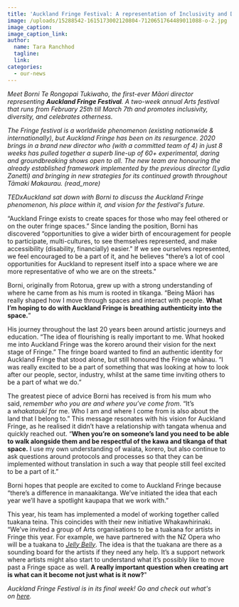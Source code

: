 ```yaml
---
title: 'Auckland Fringe Festival: A representation of Inclusivity and Diversity'
image: /uploads/15288542-1615173002120804-7120651764489011088-o-2.jpg
image_caption:
image_caption_link:
author:
  name: Tara Ranchhod
  tagline:
  link:
categories:
  - our-news
---
```


*Meet Borni Te Rongopai Tukiwaho, the first-ever Māori director representing&nbsp;**Auckland Fringe Festival**. A two-week annual Arts festival that runs from February 25th till March 7th and promotes inclusivity, diversity, and celebrates otherness.&nbsp;*

*The Fringe festival is a worldwide phenomenon (existing nationwide & internationally), but Auckland Fringe has been on its resurgence. 2020 brings in a brand new director who (with a committed team of 4) in just 8 weeks has pulled together a superb line-up of 60+ experimental, daring and groundbreaking shows open to all. The new team are honouring the already established framework implemented by the previous director (Lydia Zanetti) and bringing in new strategies for its continued growth throughout Tāmaki Makaurau. (read\_more)*

*TEDxAuckland sat down with Borni to discuss the Auckland Fringe phenomenon, his place within it, and vision for the festival's future.&nbsp;*

“Auckland Fringe exists to create spaces for those who may feel othered or on the outer fringe spaces.” Since landing the position, Borni has discovered “opportunities to give a wider birth of encouragement for people to participate, multi-cultures, to see themselves represented, and make accessibility (disability, financially) easier." If we see ourselves represented, we feel encouraged to be a part of it, and he believes "there’s a lot of cool opportunities for Auckland to represent itself into a space where we are more representative of who we are on the streets."&nbsp;

Borni, originally from Rotorua, grew up with a strong understanding of where he came from as his mum is rooted in tikanga. “Being Māori has really shaped how I move through spaces and interact with people. **What I’m hoping to do with Auckland Fringe is breathing authenticity into the space.**”

His journey throughout the last 20 years been around artistic journeys and education. “The idea of flourishing is really important to me. What hooked me into Auckland Fringe was the korero around their vision for the next stage of Fringe.” The fringe board wanted to find an authentic identity for Auckland Fringe that stood alone, but still honoured the Fringe whānau. “I was really excited to be a part of something that was looking at how to look after our people, sector, industry, whilst at the same time inviting others to be a part of what we do.”

The greatest piece of advice Borni has received is from his mum who said,&nbsp;*remember who you are and where you’ve come from*. “It’s a&nbsp;*whakataukī f*or me. Who I am and where I come from is also about the land that I belong to.” This message resonates with his vision for Auckland Fringe, as he realised it didn’t have a relationship with tangata whenua and quickly reached out. “**When you’re on someone’s land you need to be able to walk alongside them and be respectful of the kawa and tikanga of that space.** I use my own understanding of waiata, korero, but also continue to ask questions around protocols and processes so that they can be implemented without translation in such a way that people still feel excited to be a part of it.”

Borni hopes that people are excited to come to Auckland Fringe because “there’s a difference in manaakitanga. We’ve initiated the idea that each year we’ll have a spotlight kaupapa that we work with.”

This year, his team has implemented a model of working together called tuakana teina. This coincides with their new initiative Whakawhirinaki. “We’ve invited a group of Arts organisations to be a tuakana for artists in Fringe this year. For example, we have partnered with the NZ Opera who will be a tuakana to&nbsp;[*Jelly Belly*](https://www.aucklandfringe.co.nz/programme-2020/jelly-baby). The idea is that the tuakana are there as a sounding board for the artists if they need any help. It’s a support network where artists might also start to understand what it’s possibly like to move past a Fringe space as well. **A really important question when creating art is what can it become not just what is it now?**"&nbsp;

*Auckland Fringe Festival is in its final week\! Go and check out what's on&nbsp;[here](https://www.aucklandfringe.co.nz/events-by-genre).*
